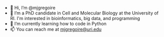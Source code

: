 - 👋 Hi, I’m @mjgregoire
- 👀 I’m a PhD candidate in Cell and Molecular Biology at the University of RI. I'm interested in bioinformatics, big data, and programming
- 🌱 I’m currently learning how to code in Python
- 📫 You can reach me at mjgregoire@uri.edu
